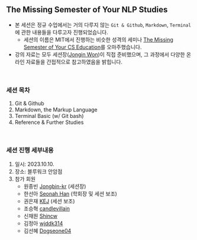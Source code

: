 ## The Missing Semester of Your NLP Studies

- 본 세션은 정규 수업에서는 거의 다루지 않는 `Git & Github`, `Markdown`, `Terminal`에 관한 내용들을 다루고자 진행되었습니다.
  - 세션의 이름은 MIT에서 진행하는 비슷한 성격의 세미나 [The Missing Semester of Your CS Education](https://missing.csail.mit.edu/)를 오마주했습니다.
- 강의 자료는 모두 세션장([Jongin Won](https://github.com/Jongbin-kr))이 직접 준비했으며, 그 과정에서 다양한 온라인 자료들을 간접적으로 참고하였음을 밝힙니다.

<br>

### 세션 목차
1. Git & Github
2. Markdown, the Markup Language
3. Terminal Basic (w/ Git bash)
4. Reference & Further Studies

<br>

### 세션 진행 세부내용
1. 일시: 2023.10.10.
2. 장소: 블루워크 안암점
3. 참가 회원
   - 원종빈 [Jongbin-kr](https://github.com/Jongbin-kr) (세션장)
   - 한선아 [Seonah Han](https://github.com/linea77) (학회장 및 세션 보조)
   - 권은재 [KEJ](https://github.com/en0226) (세션 보조)
   - 조승혁 [candlevillain](https://github.com/candlevillain)
   - 신채원 [Shincw](https://github.com/Shincw)
   - 김정아 [wjddk314](https://github.com/wjddk314)
   - 김선혜 [Dogseone04](https://github.com/Dogseone04)
